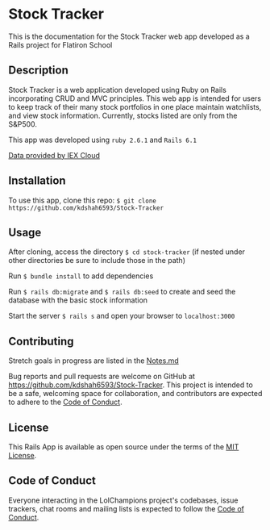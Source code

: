 # Stock Tracker
This is the documentation for the Stock Tracker web app developed as a Rails project for Flatiron School

## Description
Stock Tracker is a web application developed using Ruby on Rails incorporating CRUD and MVC principles. This web app is intended for users to keep track of their many stock portfolios in one place maintain watchlists, and view stock information. Currently, stocks listed are only from the S&P500.

This app was developed using `ruby 2.6.1` and `Rails 6.1`

<a href="https://iexcloud.io">Data provided by IEX Cloud</a>

## Installation
To use this app, clone this repo: `$ git clone https://github.com/kdshah6593/Stock-Tracker`

## Usage

After cloning, access the directory `$ cd stock-tracker` (if nested under other directories be sure to include those in the path)

Run `$ bundle install` to add dependencies

Run `$ rails db:migrate` and `$ rails db:seed` to create and seed the database with the basic stock information 

Start the server `$ rails s` and open your browser to `localhost:3000`

## Contributing
Stretch goals in progress are listed in the [Notes.md](https://github.com/kdshah6593/Stock-Tracker/blob/main/Notes.md)

Bug reports and pull requests are welcome on GitHub at https://github.com/kdshah6593/Stock-Tracker. This project is intended to be a safe, welcoming space for collaboration, and contributors are expected to adhere to the [Code of Conduct](https://github.com/kdshah6593/Stock-Tracker/blob/main/CODE_OF_CONDUCT.md).

## License
This Rails App is available as open source under the terms of the [MIT License](https://opensource.org/licenses/MIT).

## Code of Conduct

Everyone interacting in the LolChampions project's codebases, issue trackers, chat rooms and mailing lists is expected to follow the [Code of Conduct](https://github.com/kdshah6593/Stock-Tracker/blob/main/CODE_OF_CONDUCT.md).